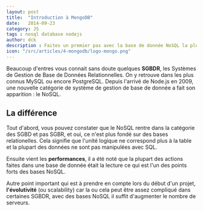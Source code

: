```yaml
---
layout: post
title:  "Introduction à MongoDB"
date:   2014-09-23
category: JS
tags : nosql database nodejs
author: dck
description : Faites un premier pas avec la base de donnée NoSQL la plus utilisé du marché !
icon: "/src/articles/4-mongodb/logo-mongo.png"
---
```


Beaucoup d'entres vous connait sans doute quelques **SGBDR**, les Systèmes de Gestion de Base de Données Relationnelles. On y retrouve dans les plus connus MySQL ou encore PostgreSQL.
Depuis l'arrivé de Node.js en 2009, une nouvelle catégorie de système de gestion de base de donnée a fait son apparition : le NoSQL.

## La différence 
Tout d'abord, vous pouvez constater que le NoSQL rentre dans la catégorie des SGBD et pas SGBR, et oui, ce n'est plus fondé sur des bases relationelles. Cela signifie que l'unité logique ne correspond plus à la table et la plupart des données ne sont pas manipulées avec SQL.

Ensuite vient les **performances**, il a été noté que la plupart des actions faites dans une base de donnée était la lecture ce qui est l'un des points forts des bases NoSQL.

Autre point important qui est à prendre en compte lors du début d'un projet, **l'évolutivité** (ou scalability) car la ou cela peut être assez compliqué dans certaines SGBDR, avec des bases NoSQL il suffit d'augmenter le nombre de serveurs.